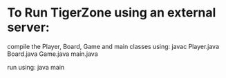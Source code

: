 # To Run TigerZone using an external server:

compile the Player, Board, Game and main classes using:
  javac Player.java Board.java Game.java main.java
  
run using:
  java main <IP address> <port number> <username> <password>
